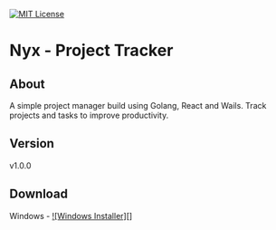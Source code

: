 [![MIT License][license-shield]][license-url]

# Nyx - Project Tracker

## About

A simple project manager build using Golang, React and Wails. Track projects and tasks to improve productivity.

## Version

v1.0.0

## Download

Windows - [![Windows Installer][]][windows-installer-url]

[license-shield]: https://img.shields.io/badge/License-MIT-yellow.svg
[license-url]: https://github.com/nn-advith/nyx/blob/dev/LICENSE
[windows-installer-url]: https://github.com/nn-advith/nyx/blob/dev/package/Nyx-Setup-1.0.0.exe
